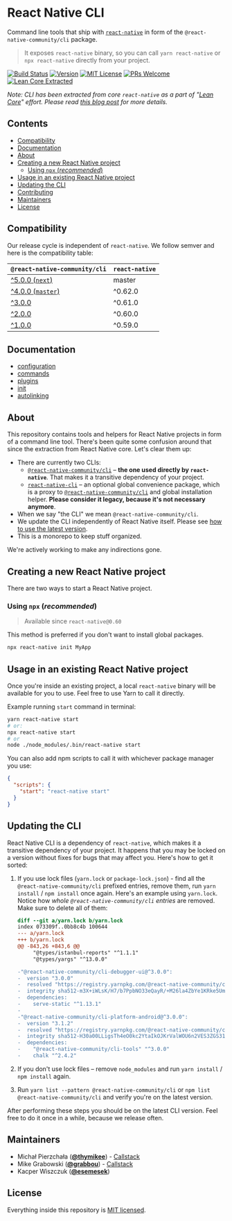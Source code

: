 # React Native CLI

Command line tools that ship with [`react-native`](https://github.com/facebook/react-native) in form of the `@react-native-community/cli` package.

> It exposes `react-native` binary, so you can call `yarn react-native` or `npx react-native` directly from your project.

[![Build Status][build-badge]][build] [![Version][version-badge]][package] [![MIT License][license-badge]][license] [![PRs Welcome][prs-welcome-badge]][prs-welcome] [![Lean Core Extracted][lean-core-badge]][lean-core]

_Note: CLI has been extracted from core `react-native` as a part of "[Lean Core](https://github.com/facebook/react-native/issues/23313)" effort. Please read [this blog post](https://blog.callstack.io/the-react-native-cli-has-a-new-home-79b63838f0e6) for more details._

## Contents

- [Compatibility](#compatibility)
- [Documentation](#documentation)
- [About](#about)
- [Creating a new React Native project](#creating-a-new-react-native-project)
  - [Using `npx` (_recommended_)](#using-npx-recommended)
- [Usage in an existing React Native project](#usage-in-an-existing-react-native-project)
- [Updating the CLI](#updating-the-cli)
- [Contributing](./CONTRIBUTING.md)
- [Maintainers](#maintainers)
- [License](#license)

## Compatibility

Our release cycle is independent of `react-native`. We follow semver and here is the compatibility table:

| `@react-native-community/cli`                                              | `react-native` |
| -------------------------------------------------------------------------- | -------------- |
| [^5.0.0 (`next`)](https://github.com/react-native-community/cli/tree/next) | master         |
| [^4.0.0 (`master`)](https://github.com/react-native-community/cli/)        | ^0.62.0        |
| [^3.0.0](https://github.com/react-native-community/cli/tree/3.x)           | ^0.61.0        |
| [^2.0.0](https://github.com/react-native-community/cli/tree/2.x)           | ^0.60.0        |
| [^1.0.0](https://github.com/react-native-community/cli/tree/1.x)           | ^0.59.0        |

## Documentation

- [configuration](./docs/configuration.md)
- [commands](./docs/commands.md)
- [plugins](./docs/plugins.md)
- [init](./docs/init.md)
- [autolinking](./docs/autolinking.md)

## About

This repository contains tools and helpers for React Native projects in form of a command line tool. There's been quite some confusion around that since the extraction from React Native core. Let's clear them up:

- There are currently two CLIs:
  - [`@react-native-community/cli`](./packages/cli) – **the one used directly by `react-native`**. That makes it a transitive dependency of your project.
  - [`react-native-cli`](./packages/global-cli) – an optional global convenience package, which is a proxy to [`@react-native-community/cli`](./packages/cli) and global installation helper. **Please consider it legacy, because it's not necessary anymore**.
- When we say "the CLI" we mean `@react-native-community/cli`.
- We update the CLI independently of React Native itself. Please see [how to use the latest version](#updating-the-cli).
- This is a monorepo to keep stuff organized.

We're actively working to make any indirections gone.

## Creating a new React Native project

There are two ways to start a React Native project.

### Using `npx` (_recommended_)

> Available since `react-native@0.60`

This method is preferred if you don't want to install global packages.

```sh
npx react-native init MyApp
```

## Usage in an existing React Native project

Once you're inside an existing project, a local `react-native` binary will be available for you to use. Feel free to use Yarn to call it directly.

Example running `start` command in terminal:

```sh
yarn react-native start
# or:
npx react-native start
# or
node ./node_modules/.bin/react-native start
```

You can also add npm scripts to call it with whichever package manager you use:

```json
{
  "scripts": {
    "start": "react-native start"
  }
}
```

## Updating the CLI

React Native CLI is a dependency of `react-native`, which makes it a transitive dependency of your project. It happens that you may be locked on a version without fixes for bugs that may affect you. Here's how to get it sorted:

1. If you use lock files (`yarn.lock` or `package-lock.json`) - find all the `@react-native-community/cli` prefixed entries, remove them, run `yarn install` / `npm install` once again.
   Here's an example using `yarn.lock`. Notice how _whole `@react-native-community/cli` entries_ are removed. Make sure to delete all of them:

   ```diff
   diff --git a/yarn.lock b/yarn.lock
   index 073309f..0bb8c4b 100644
   --- a/yarn.lock
   +++ b/yarn.lock
   @@ -843,26 +843,6 @@
        "@types/istanbul-reports" "^1.1.1"
        "@types/yargs" "^13.0.0"

   -"@react-native-community/cli-debugger-ui@^3.0.0":
   -  version "3.0.0"
   -  resolved "https://registry.yarnpkg.com/@react-native-community/cli-debugger-ui/-/cli-debugger-ui-3.0.0.tgz#d01d08d1e5ddc1633d82c7d84d48fff07bd39416"
   -  integrity sha512-m3X+iWLsK/H7/b7PpbNO33eQayR/+M26la4ZbYe1KRke5Umg4PIWsvg21O8Tw4uJcY8LA5hsP+rBi/syBkBf0g==
   -  dependencies:
   -    serve-static "^1.13.1"
   -
   -"@react-native-community/cli-platform-android@^3.0.0":
   -  version "3.1.2"
   -  resolved "https://registry.yarnpkg.com/@react-native-community/cli-platform-android/-/cli-platform-android-3.1.2.tgz#313644fba81b5d673cc803009e1eddc930b9618c"
   -  integrity sha512-H30a00LLigsTh4eO0kc2YtaIkOJKrValWOU6n2VES3ZGS31qDx9GhZIwMCMcdzcSnypAyMAfauVatEmBSQZU7Q==
   -  dependencies:
   -    "@react-native-community/cli-tools" "^3.0.0"
   -    chalk "^2.4.2"
   ```

2. If you don't use lock files – remove `node_modules` and run `yarn install` / `npm install` again.
3. Run `yarn list --pattern @react-native-community/cli` or `npm list @react-native-community/cli` and verify you're on the latest version.

After performing these steps you should be on the latest CLI version. Feel free to do it once in a while, because we release often.

## Maintainers

- Michał Pierzchała ([**@thymikee**](https://github.com/thymikee)) - [Callstack](https://callstack.com)
- Mike Grabowski ([**@grabbou**](https://github.com/grabbou)) - [Callstack](https://callstack.com)
- Kacper Wiszczuk ([**@esemesek**](https://github.com/esemesek))

## License

Everything inside this repository is [MIT licensed](./LICENSE).

<!-- badges -->

[build-badge]: https://img.shields.io/circleci/project/github/react-native-community/cli/master.svg?style=flat-square
[build]: https://circleci.com/gh/react-native-community/cli/tree/master
[version-badge]: https://img.shields.io/npm/v/@react-native-community/cli.svg?style=flat-square
[package]: https://www.npmjs.com/package/@react-native-community/cli
[license-badge]: https://img.shields.io/npm/l/@react-native-community/cli.svg?style=flat-square
[license]: https://opensource.org/licenses/MIT
[prs-welcome-badge]: https://img.shields.io/badge/PRs-welcome-brightgreen.svg?style=flat-square
[prs-welcome]: http://makeapullrequest.com
[lean-core-badge]: https://img.shields.io/badge/Lean%20Core-Extracted-brightgreen.svg?style=flat-square
[lean-core]: https://github.com/facebook/react-native/issues/23313
